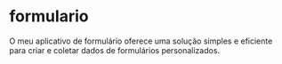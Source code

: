 # formulario
O meu aplicativo de formulário oferece uma solução simples e eficiente para criar e coletar dados de formulários personalizados.
